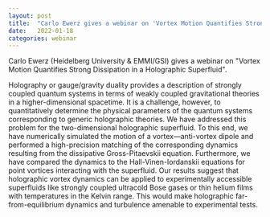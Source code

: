 ```yaml
---
layout: post
title:  "Carlo Ewerz gives a webinar on 'Vortex Motion Quantifies Strong Dissipation in a Holographic Superfluid' at 4pm UK time"
date:   2022-01-18
categories: webinar
---
```


Carlo Ewerz (Heidelberg University & EMMI/GSI) gives a webinar on "Vortex Motion Quantifies Strong Dissipation in a Holographic Superfluid".

Holography or gauge/gravity duality provides a description of strongly coupled quantum systems in terms of weakly coupled gravitational theories in a higher-dimensional spacetime. It is a challenge, however, to quantitatively determine the physical parameters of the quantum systems corresponding to generic holographic theories. We have addressed this problem for the two-dimensional holographic superfluid. To this end, we have numerically simulated the motion of a vortex—anti-vortex dipole and performed a high-precision matching of the corresponding dynamics resulting from the dissipative Gross-Pitaevskii equation. Furthermore, we have compared the dynamics to the Hall-Vinen-Iordanskii equations for point vortices interacting with the superfluid. Our results suggest that holographic vortex dynamics can be applied to experimentally accessible superfluids like strongly coupled ultracold Bose gases or thin helium films with temperatures in the Kelvin range. This would make holographic far-from-equilibrium dynamics and turbulence amenable to experimental tests.
